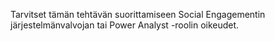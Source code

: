 Tarvitset tämän tehtävän suorittamiseen Social Engagementin järjestelmänvalvojan tai Power Analyst -roolin oikeudet.